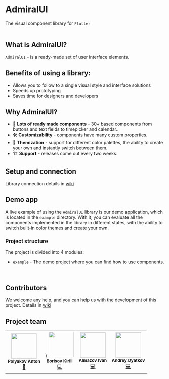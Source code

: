 # AdmiralUI 
The visual component library for `Flutter`<br/></br>

## What is AdmiralUI?
`AdmiralUI` - is a ready-made set of user interface elements.

## Benefits of using a library:
- Allows you to follow to a single visual style and interface solutions
- Speeds up prototyping
- Saves time for designers and developers

## Why AdmiralUI?
- 💎 **Lots of ready made components** - 30+ based components from buttons and text fields to timepicker and calendar..
- 🛠 **Customizability** - components have many custom properties.
- 🎨 **Themization** - support for different color palettes, the ability to create your own and instantly switch between them.
- 🏗 **Support** - releases come out every two weeks.

## Setup and connection
Library connection details in [wiki](https://github.com/admiral-team/admiralui-flutter/wiki/Repository-setup)

## Demo app
A live example of using the `AdmiralUI` library is our demo application, which is located in the `example` directory. With it, you can evaluate all the components implemented in the library in different states, with the ability to switch built-in color themes and create your own.

### Project structure
The project is divided into 4 modules:
* `example` - The demo project where you can find how to use components.
<br/>  

## Contributors
We welcome any help, and you can help us with the development of this project. Details in [wiki](https://github.com/admiral-team/admiralui-flutter/wiki/Контрибьютерам)

## Project team
<table>
  <tr>
    <td align="center">
        <a href="https://github.com/ton252">
            <img src="https://avatars.githubusercontent.com/u/13065321?v=4" width="80px;" alt="" /><br/>
            <sub><b>Polyakov Anton</b></sub>
        </a><br/>
        <a href="https://github.com/admiral-team/admiralui-ios/commits?author=ton252" title="Code">👑</a>
    </td>
    <td align="center"
        <a href="https://github.com/KirBorisov96">\
        <img src="https://avatars.githubusercontent.com/u/100690555?s=400&u=4d8a4e4b4837e94735b1c42905691cf624501559&v=4" width="80px;" alt="" /><br/>
        <sub><b>Borisov Kirill</b></sub></a><br />
        <a href="https://github.com/admiral-team/admiralui-ios/commits?author=KirBorisov96" title="Code">💻</a>
    </td>
    <td align="center">
        <a href="https://github.com/Almazovivan">
            <img src="https://avatars.githubusercontent.com/u/66259778?v=4" width="80px;" alt="" /><br/>
            <sub><b>Almazov Ivan</b></sub></a><br /><a href="https://github.com/admiral-team/admiralui-ios/commits?author=Almazovivan" title="Code">💻</a>
    </td>
    <td align="center">
        <a href="https://github.com/Andyatkov">
        <img src="https://avatars.githubusercontent.com/u/8963238?v=4" width="80px;" alt="" /><br />
        <sub><b>Andrey Dyatkov</b></sub></a><br />
        <a href="https://github.com/admiral-team/admiralui-ios/commits?author=Andyatkov" title="Code">💻</a>
    </td>
  </tr>
</table>
